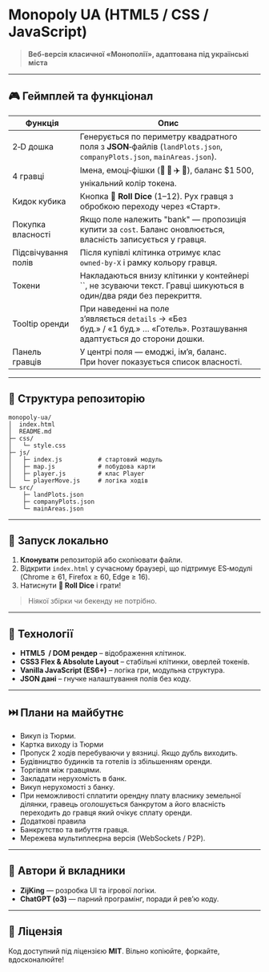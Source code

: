 # Monopoly UA (HTML5 / CSS / JavaScript)

> **Веб‑версія класичної «Монополії», адаптована під українські міста**

---

## 🎮 Геймплей та функціонал

|  Функція            |  Опис                                                                                                                      |
| ------------------- | -------------------------------------------------------------------------------------------------------------------------- |
| 2‑D дошка           | Генерується по периметру квадратного поля з **JSON**‑файлів (`landPlots.json`, `companyPlots.json`, `mainAreas.json`).     |
| 4 гравці            | Імена, емоці‑фішки (🚗 🚢 ✈️ 🎈), баланс \$1 500, унікальний колір токе­на.                                                |
| Кидок кубика        | Кнопка **🎲 Roll Dice** (1–12). Рух гравця з обробкою переходу через «Старт».                                              |
| Покупка власності   | Якщо поле належить "bank" — пропозиція купити за `cost`. Баланс оновлюється, власність записується у гравця.               |
| Підсвічування полів | Після купівлі клітинка отримує клас `owned‑by‑X` і рамку кольору гравця.                                                   |
| Токени              | Накладаються внизу клітинки у контейнері ``, не зсуваючи текст. Гравці шикуються в один/два ряди без перекриття.           |
| Tooltip оренди      | При наведенні на поле зʼявляється `details` → «Без буд.» / «1 буд.» … «Готель». Розташування адаптується до сторони дошки. |
| Панель гравців      | У центрі поля — емоджі, імʼя, баланс. При hover показується список власності.                                              |

---

## 📂 Структура репозиторію

```
monopoly-ua/
│  index.html
│  README.md
├─ css/
│   └─ style.css
├─ js/
│   ├─ index.js          # стартовий модуль
│   ├─ map.js            # побудова карти
│   ├─ player.js         # клас Player
│   └─ playerMove.js     # логіка ходів
└─ src/
    ├─ landPlots.json
    ├─ companyPlots.json
    └─ mainAreas.json
```

---

## 🚀 Запуск локально

1. **Клонувати** репозиторій або скопіювати файли.
2. Відкрити `index.html` у сучасному браузері, що підтримує ES‑модулі (Chrome ≥ 61, Firefox ≥ 60, Edge ≥ 16).
3. Натиснути **🎲 Roll Dice** і грати!

> Ніякої збірки чи бекенду не потрібно.

---

## 🔧 Технології

- **HTML5  / DOM рендер** – відображення клітинок.
- **CSS3 Flex & Absolute Layout** – стабільні клітинки, оверлей токенів.
- **Vanilla JavaScript (ES6+)** – логіка гри, модульна структура.
- **JSON дані** – гнучке налаштування полів без коду.

---

## ⏭️ Плани на майбутнє
- Викуп із Тюрми.
- Картка виходу із Тюрми
- Пропуск 2 ходів перебуваючи у вязниці. Якщо дубль виходить.
- Будівництво будинків та готелів із збільшенням оренди.
- Торгівля між гравцями.
- Закладати нерухомість в банк.
- Викуп нерухомості з банку.
- При неможливості сплатити орендну плату власнику земельної ділянки, гравець оголошується банкрутом а його власність переходить до гравця який очікує сплату оренди.
- Додаткові правила
- Банкрутство та вибуття гравця.
- Мережева мультиплеєрна версія (WebSockets / P2P).

---

## 🤝 Автори й вкладники

- **ZijKing** — розробка UI та ігрової логіки.
- **ChatGPT (o3)** — парний програмінг, поради й ревʼю коду.

---

## 📝 Ліцензія

Код доступний під ліцензією **MIT**. Вільно копіюйте, форкайте, вдосконалюйте!

